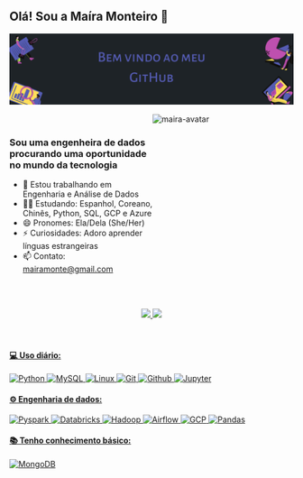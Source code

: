 ## Olá! Sou a Maíra Monteiro 👋

<p align="center">
    <img alt="maira-welcome" src="https://github.com/MairaMonteiro/MairaMonteiro/blob/main/bem%20vindo%20ao%20github.png">
</p>

<img align="right" alt="maira-avatar" height="250" width="250" src="https://share-cdn.picrew.me/shareImg/org/202112/94097_WeR0aax4.png">

<br>

### Sou uma engenheira de dados procurando uma oportunidade no mundo da tecnologia

- 🔭 Estou trabalhando em Engenharia e Análise de Dados 
- 👩‍💻 Estudando: Espanhol, Coreano, Chinês, Python, SQL, GCP e Azure
- 😄 Pronomes: Ela/Dela (She/Her)
- ⚡ Curiosidades: Adoro aprender línguas estrangeiras
- 📫 Contato: mairamonte@gmail.com

<br><br>
      
<div align="center">
  <a href="https://github.com/MairaMonteiro">
  <img height="180em" src="https://github-readme-stats.vercel.app/api?username=MairaMonteiro&show_icons=true&theme=tokyonight&include_all_commits=true&count_private=true"/>
  <img height="180em" src="https://github-readme-stats.vercel.app/api/top-langs/?username=MairaMonteiro&layout=compact&langs_count=7&theme=tokyonight"/>
</div>
<br>
<br>
  

 #### 💻 Uso diário:
 ![Python](https://img.shields.io/badge/-Python-black?style=flat-square&logo=Python)
 ![MySQL](https://img.shields.io/badge/-MySQL-black?style=flat-square&logo=MySQL)
 ![Linux](https://img.shields.io/badge/-Linux-black?style=flat-square&logo=Linux)
 ![Git](https://img.shields.io/badge/-Git-black?style=flat-square&logo=Git)
 ![Github](https://img.shields.io/badge/-Github-black?style=flat-square&logo=Github)
 ![Jupyter](https://img.shields.io/badge/-Jupyter-black?style=flat-square&logo=Jupyter) 
    
 #### ⚙️ Engenharia de dados:
 ![Pyspark](https://img.shields.io/badge/-Pyspark-black?style=plastic&logo=Apache-Spark)
 ![Databricks](https://img.shields.io/badge/-Databricks-black?style=plastic&logo=Databricks)
 ![Hadoop](https://img.shields.io/badge/-Hadoop-black?style=plastic&logo=Apache-Hadoop)
 ![Airflow](https://img.shields.io/badge/-Airflow-black?style=plastic&logo=Apache-Airflow)
 ![GCP](https://img.shields.io/badge/-GCP-black?style=plastic&logo=GCP)
 ![Pandas](https://img.shields.io/badge/-Pandas-black?style=plastic&logo=Pandas)

 
 #### 📚 Tenho conhecimento básico:
 ![MongoDB](https://img.shields.io/badge/-MongoDB-black?style=plastic&logo=Mongodb)
 
 <!--#### 🌱 Estou aprendendo:-->

 
 
 <!--
 <br>****    
<div style="display: inline_block"><br>
 <img align="center" alt="Bela-Python" height="80" width="80" src="https://cdn.jsdelivr.net/gh/devicons/devicon/icons/python/python-original-wordmark.svg" />
 <img align="center" alt="Bela-Pandas" height="80" width="80" src="https://cdn.jsdelivr.net/gh/devicons/devicon/icons/pandas/pandas-original-wordmark.svg" />
 <img align="center" alt="Bela-Sql" height="80" width="80" src="https://cdn.jsdelivr.net/gh/devicons/devicon/icons/mysql/mysql-original-wordmark.svg" />
 <img align="center" alt="Bela-mongo" height="80" width="80" src="https://cdn.jsdelivr.net/gh/devicons/devicon/icons/mongodb/mongodb-original-wordmark.svg" />
 <img align="center" alt="Bela-spark" height="80" width="80" src="https://www.vectorlogo.zone/logos/apache_spark/apache_spark-ar21.svg" />
 <img align="center" alt="Bela-hadoop" height="80" width="80" src="https://www.vectorlogo.zone/logos/apache_hadoop/apache_hadoop-icon.svg" />
 <img align="center" alt="Bela-Beam" height="60" width="60" src="https://www.vectorlogo.zone/logos/apache_beam/apache_beam-icon.svg" />
 <img align="center" alt="Bela-DataBricks" height="100" width="100" src="https://www.vectorlogo.zone/logos/databricks/databricks-ar21.svg" />
 <img align="center" alt="Bela-cloud" height="100" width="100" src="https://cdn.jsdelivr.net/gh/devicons/devicon/icons/googlecloud/googlecloud-original-wordmark.svg" />
</div>
-->
  
<!--
##  
<div> 
  <a href = "mailto:mairamonte@gmail.com"><img src="https://img.shields.io/badge/Gmail-D14836?style=for-the-badge&logo=gmail&logoColor=white" target="_blank"></a>
  <a href="https://www.linkedin.com/in/maira-monteiro" target="_blank"><img src="https://img.shields.io/badge/-LinkedIn-%230077B5?style=for-the-badge&logo=linkedin&logoColor=white" target="_blank"></a>
 	
![Snake animation](https://github.com/MairaMonteiro/MairaMonteiro/blob/output/github-contribution-grid-snake.svg)

</div>
-->
